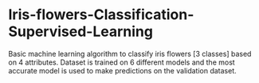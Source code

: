 # Iris-flowers-Classification-Supervised-Learning

Basic machine learning algorithm to classify iris flowers [3 classes] based on 4 attributes. Dataset is trained on 6 different models and the most accurate model is used to make predictions on the validation dataset.

